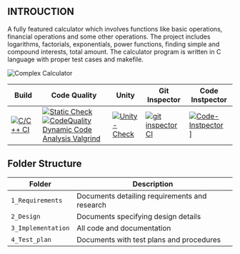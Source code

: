 ## INTROUCTION
   
   A fully featured calculator which involves functions like basic operations, financial operations and some other operations. The project includes  logarithms, factorials, exponentials, power functions, finding simple and compound interests, total amount. The calculator program is written in C language with proper test cases and makefile.
   
![Complex Calculator](https://www.google.com/imgres?imgurl=https%3A%2F%2Fcdn.corporatefinanceinstitute.com%2Fassets%2Ffinancial-calculator.jpeg&imgrefurl=https%3A%2F%2Fcorporatefinanceinstitute.com%2Fresources%2Fknowledge%2Fother%2Ftop-3-financial-calculators%2F&tbnid=eZlDJZ9aPiuazM&vet=12ahUKEwjRlrrRo4LwAhUb33MBHZygDRYQMygQegUIARDJAg..i&docid=__RTJOd0-k2w6M&w=1200&h=800&q=photo%20of%20financial%20calculator&ved=2ahUKEwjRlrrRo4LwAhUb33MBHZygDRYQMygQegUIARDJAg) 

Build | Code Quality | Unity | Git Inspector | Code Instpector
|---------|------------|-----------|----------------|-----------
[![C/C++ CI](https://github.com/Govardhan-Mogili/mini-project/actions/workflows/c-cpp.yml/badge.svg)](https://github.com/Govardhan-Mogili/mini-project/actions/workflows/c-cpp.yml)|[![Static Check](https://github.com/Govardhan-Mogili/mini-project/actions/workflows/cppcheck.yml/badge.svg)](https://github.com/Govardhan-Mogili/mini-project/actions/workflows/cppcheck.yml)[![CodeQuality Dynamic Code Analysis Valgrind](https://github.com/Govardhan-Mogili/mini-project/actions/workflows/dynamic-code-quality.yml/badge.svg)](https://github.com/Govardhan-Mogili/mini-project/actions/workflows/dynamic-code-quality.yml) | [![Unity-Check](https://github.com/Govardhan-Mogili/mini-project/actions/workflows/unity.yml/badge.svg)](https://github.com/Govardhan-Mogili/mini-project/actions/workflows/unity.yml) |[![git inspector CI](https://github.com/Govardhan-Mogili/mini-project/actions/workflows/gitinspector.yml/badge.svg)](https://github.com/Govardhan-Mogili/mini-project/actions/workflows/gitinspector.yml) |[![Code-Instpector](https://www.code-inspector.com/project/25168/score/svg)](https://www.code-inspector.com/project/25168/status/svg)]

## Folder Structure
Folder             | Description
-------------------| -----------------------------------------
`1_Requirements`   | Documents detailing requirements and research
`2_Design`         | Documents specifying design details
`3_Implementation` | All code and documentation
`4_Test_plan`      | Documents with test plans and procedures

